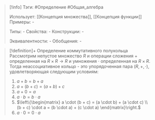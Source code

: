 > [!info]
> Тэги: #Определение #Общая_алгебра 
> 
> Использует: [[Концепция множества]], [[Концепция функции]]
> Примеры: *-*
> 
> Типы: *-*
> Свойства: *-*
> Конструкции: *-*
> 
> Эквивалентности: *-*
> Обобщения: *-*

> [!definition]+ Определение коммутативного полукольца
> Рассмотрим непустое множество $R$ и операции сложения $+$ определенная на $R \times R \rightarrow R$ и умножения $\cdot$ определенная на $R \times R$. Тогда неассоциативное кольцо - это упорядоченная пара $(R, +, \cdot)$, удовлетворяющая следующим условиям:
> 1. $a+b = b+a$
> 2. $a + (b+c) = (a+b) + c$
> 3. $a + 0 = a$
> 4. $a \cdot b = b \cdot a$
> 5. $\left\{\begin{matrix} a \cdot (b + c) = (a \cdot b) + (a \cdot c) \\ (b + c) \cdot a = (b \cdot a) + (c \cdot a) \end{matrix}\right.$
> 6. $a \cdot 0 = 0 \cdot a$